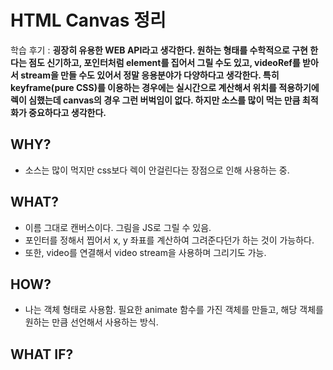 # HTML Canvas 정리

학습 후기 : **굉장히 유용한 WEB API라고 생각한다. 원하는 형태를 수학적으로 구현 한다는 점도 신기하고, 포인터처럼 element를 집어서 그릴 수도 있고, videoRef를 받아서 stream을 만들 수도 있어서 정말 응용분야가 다양하다고 생각한다. 특히 keyframe(pure CSS)를 이용하는 경우에는 실시간으로 계산해서 위치를 적용하기에 렉이 심했는데 canvas의 경우 그런 버벅임이 없다. 하지만 소스를 많이 먹는 만큼 최적화가 중요하다고 생각한다.**

## WHY?

- 소스는 많이 먹지만 css보다 렉이 안걸린다는 장점으로 인해 사용하는 중.

## WHAT?

- 이름 그대로 캔버스이다. 그림을 JS로 그릴 수 있음.
- 포인터를 정해서 찝어서 x, y 좌표를 계산하여 그려준다던가 하는 것이 가능하다.
- 또한, video를 연결해서 video stream을 사용하며 그리기도 가능.

## HOW?

- 나는 객체 형태로 사용함. 필요한 animate 함수를 가진 객체를 만들고, 해당 객체를 원하는 만큼 선언해서 사용하는 방식.

## WHAT IF?
